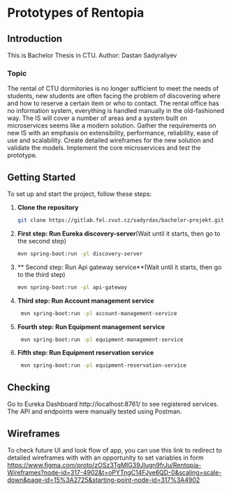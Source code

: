 # Prototypes of Rentopia
## Introduction
This is Bachelor Thesis in CTU. Author: Dastan Sadyraliyev
### Topic 
The rental of CTU dormitories is no longer sufficient to meet the needs of students, new students are often facing the
problem of discovering where and how to reserve a certain item or who to contact. The rental office has no information
system, everything is handled manually in the old-fashioned way.
The IS will cover a number of areas and a system built on microservices seems like a modern solution.
Gather the requirements on new IS with an emphasis on extensibility, performance, reliability, ease of use and scalability.
Create detailed wireframes for the new solution and validate the models.
Implement the core microservices and test the prototype.

## Getting Started
To set up and start the project, follow these steps:

1. **Clone the repository**
   ```bash
   git clone https://gitlab.fel.cvut.cz/sadyrdas/bachelor-projekt.git
2. **First step: Run Eureka discovery-server**(Wait until it starts, then go to the second step)
   ```bash
   mvn spring-boot:run -pl discovery-server
3. ** Second step: Run Api gateway service**(Wait until it starts, then go to the third step)
   ```bash
   mvn spring-boot:run -pl api-gateway
4. **Third step: Run Account management service**
   ```bash
    mvn spring-boot:run -pl account-management-service
5. **Fourth step: Run Equipment management service**
    ```bash
     mvn spring-boot:run -pl equipment-management-service
6. **Fifth step: Run Equipment reservation service**
    ```bash
     mvn spring-boot:run -pl equipment-reservation-service
## Checking 
Go to Eureka Dashboard http://localhost:8761/ to see registered services. The API and endpoints were manually tested using Postman.
## Wireframes
To check future UI and look flow of app, you can use this link to redirect to detailed wireframes with with an opportunity to set variables in form 
https://www.figma.com/proto/zOSz3TgMIG39Jlugn9frJu/Rentopia-Wireframes?node-id=317-4902&t=oPYTngC14FJye6QD-0&scaling=scale-down&page-id=15%3A2725&starting-point-node-id=317%3A4902

